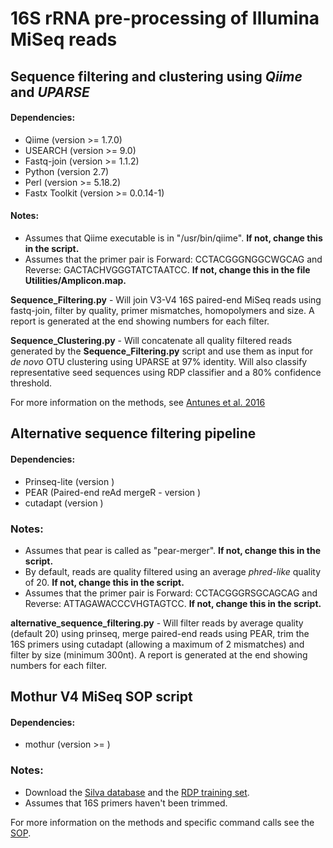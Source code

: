 # 16S rRNA pre-processing of Illumina MiSeq reads

## Sequence filtering and clustering using *Qiime* and *UPARSE* 

#### Dependencies:
* Qiime (version >= 1.7.0)
* USEARCH (version >= 9.0)
* Fastq-join (version >= 1.1.2)
* Python (version 2.7)
* Perl (version >= 5.18.2)
* Fastx Toolkit (version >= 0.0.14-1)

#### Notes:
* Assumes that Qiime executable is in "/usr/bin/qiime". **If not, change this in the script.** 
* Assumes that the primer pair is Forward: CCTACGGGNGGCWGCAG and Reverse: GACTACHVGGGTATCTAATCC. 
**If not, change this in the file Utilities/Amplicon.map.**

**Sequence_Filtering.py** - Will join V3-V4 16S paired-end MiSeq reads using fastq-join, filter by quality, primer mismatches, homopolymers and size. A report is generated at the end showing numbers for each filter. 

**Sequence_Clustering.py** - Will concatenate all quality filtered reads generated by the **Sequence_Filtering.py** script and use them as input for *de novo* OTU clustering using UPARSE at 97% identity. Will also classify representative seed sequences using RDP classifier and a 80% confidence threshold. 

For more information on the methods, see [Antunes et al. 2016](http://www.nature.com/articles/srep38915)

## Alternative sequence filtering pipeline

#### Dependencies:
* Prinseq-lite (version )
* PEAR (Paired-end reAd mergeR - version )
* cutadapt (version )

### Notes:
* Assumes that pear is called as "pear-merger". **If not, change this in the script.**
* By default, reads are quality filtered using an average *phred-like* quality of 20. **If not, change this in the script.**
* Assumes that the primer pair is Forward: CCTACGGGRSGCAGCAG and Reverse: ATTAGAWACCCVHGTAGTCC. 
**If not, change this in the script.**

**alternative_sequence_filtering.py** - Will filter reads by average quality (default 20) using prinseq, merge paired-end reads using PEAR, trim the 16S primers using cutadapt (allowing a maximum of 2 mismatches) and filter by size (minimum 300nt). A report is generated at the end showing numbers for each filter.

## Mothur V4 MiSeq SOP script

#### Dependencies:
* mothur (version >= )

### Notes:
* Download the [Silva database](https://www.mothur.org/w/images/9/98/Silva.bacteria.zip) and the [RDP training set](https://www.mothur.org/w/images/5/59/Trainset9_032012.pds.zip). 
* Assumes that 16S primers haven't been trimmed. 

For more information on the methods and specific command calls see the [SOP](https://www.mothur.org/wiki/MiSeq_SOP). 


